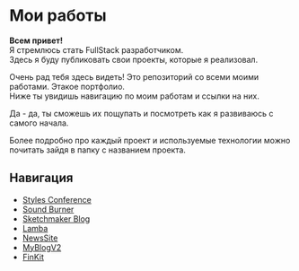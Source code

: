

# Мои работы



**Всем привет!** \
Я стремлюсь стать FullStack разработчиком. \
Здесь я буду публиковать свои проекты, которые я реализовал.


Очень рад тебя здесь видеть! Это репозиторий со всеми моими работами. Этакое портфолио. \
Ниже ты увидишь навигацию по моим работам и ссылки на них. 


Да - да, ты сможешь их пощупать и посмотреть как я развиваюсь с самого начала.


Более подробно про каждый проект и используемые технологии можно почитать зайдя в папку с названием проекта.


## Навигация


* [Styles Conference](https://pkmstudio.github.io/works/1_StylesConference "Моя самая первая работа")
* [Sound Burner](https://pkmstudio.github.io/works/2_SoundBurner "Моя вторая работа")
* [Sketchmaker Blog](https://pkmstudio.github.io/works/3_SketchmakerBlog "Моя первая адаптивная работа")
* [Lamba](https://pkmstudio.github.io/works/4_Lamba "Сайт посвященный гонкам")
* [NewsSite](https://pkmstudio.github.io/works/5_NewsSite "Сайт посвященный новостям")
* [MyBlogV2](https://pkmstudio.github.io/works/6_MyBlogV2 "Мой личный блог")
* [FinKit](https://pkmstudio.github.io/works/7_FinKit "Сайт инвестиционных сервисов")
